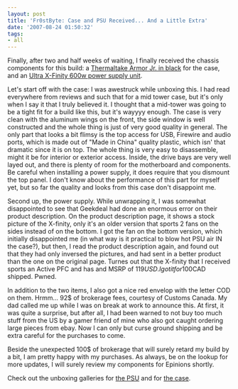 ```yaml
---
layout: post
title: 'Fr0stByte: Case and PSU Received... And a Little Extra'
date: '2007-08-24 01:50:32'
tags:
- all
---
```


Finally, after two and half weeks of waiting, I finally received the chassis components for this build: a <a href="http://www.thermaltakeusa.com/product/Chassis/midtower/armorjr/vc3000_index.asp">Thermaltake Armor Jr. in black</a> for the case, and an <a href="http://ultraproducts.com/product_details.php?cPath=52&amp;pPath=383&amp;productID=388">Ultra X-Finity 600w power supply unit</a>.

Let's start off with the case: I was awestruck while unboxing this. I had read everywhere from reviews and such that for a mid tower case, but it's only when I say it that I truly believed it. I thought that a mid-tower was going to be a tight fit for a build like this, but it's wayyyy enough. The case is very clean with the aluminum wings on the front, the side window is well constructed and the whole thing is just of very good quality in general. The only part that looks a bit flimsy is the top access for USB, Firewire and audio ports, which is made out of "Made in China" quality plastic, which isn' that dramatic since it is on top. The whole thing is very easy to disassemble, might it be for interior or exterior access. Inside, the drive bays are very well layed out, and there is plenty of room for the motherboard and components. Be careful when installing a power supply, it does require that you dismount the top panel. I don't know about the performance of this part for myself yet, but so far the quality and looks from this case don't disappoint me.

Second up, the power supply. While unwrapping it, I was somewhat disappointed to see that Geekdeal had done an enormous error on their product description. On the product description page, it shows a stock picture of the X-finity, only it's an older version that sports 2 fans on the sides instead of on the bottom. I got the fan on the bottom version, which initially disappointed me (in what way is it practical to blow hot PSU air IN the case?), but then, I read the product description again, and found out that they had only inversed the pictures, and had sent in a better product than the one on the original page. Turnes out that the X-finity that I received sports an Active PFC and has and MSRP of 119$USD. I got it for 100$CAD shipped. Pwned.

In addition to the two items, I also got a nice red envelop with the letter COD on them. Hrmm... 92$ of brokerage fees, courtesy of Customs Canada. My dad called me up while I was on break at work to announce this. At first, it was quite a surprise, but after all, I had been warned to not buy too much stuff from the US by a gamer friend of mine who also got caught ordering large pieces from ebay. Now I can only but curse ground shipping and be extra careful for the purchases to come.

Beside the unexpected 100$ of brokerage that will surely retard my build by a bit, I am pretty happy with my purchases. As always, be on the lookup for more updates, I will surely review my components for Epinions shortly.

Check out the unboxing galleries for <a href="http://www.flickr.com/photos/maximerousseau/sets/72157601617052740/">the PSU</a> and for <a href="http://www.flickr.com/photos/maximerousseau/sets/72157601617419490/">the case</a>.
<blockquote></blockquote>